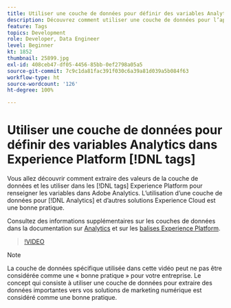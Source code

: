 ```yaml
---
title: Utiliser une couche de données pour définir des variables Analytics dans Experience Platform  [!DNL tags]
description: Découvrez comment utiliser une couche de données pour l’approvisionnement de données Analytics et d’autres solutions Experience Cloud.
feature: Tags
topics: Development
role: Developer, Data Engineer
level: Beginner
kt: 1852
thumbnail: 25899.jpg
exl-id: 408ceb47-df05-4456-85bb-0ef2798a05a5
source-git-commit: 7c9c1da81fac391f030c6a39a81d039a5b084f63
workflow-type: ht
source-wordcount: '126'
ht-degree: 100%

---
```


# Utiliser une couche de données pour définir des variables Analytics dans Experience Platform [!DNL tags]

Vous allez découvrir comment extraire des valeurs de la couche de données et les utiliser dans les [!DNL tags] Experience Platform pour renseigner les variables dans Adobe Analytics. L’utilisation d’une couche de données pour [!DNL Analytics] et d’autres solutions Experience Cloud est une bonne pratique.

Consultez des informations supplémentaires sur les couches de données dans la documentation sur [Analytics](https://experienceleague.adobe.com/docs/analytics/implementation/prepare/data-layer.html?lang=fr) et sur les [balises Experience Platform](https://experienceleague.adobe.com/docs/experience-platform/tags/extensions/client/client-data-layer/overview.html?lang=fr).

>[!VIDEO](https://video.tv.adobe.com/v/25899/?quality=12&learn=on)

>[!NOTE]
>
>La couche de données spécifique utilisée dans cette vidéo peut ne pas être considérée comme une « bonne pratique » pour votre entreprise. Le concept qui consiste à utiliser une couche de données pour extraire des données importantes vers vos solutions de marketing numérique est considéré comme une bonne pratique.
